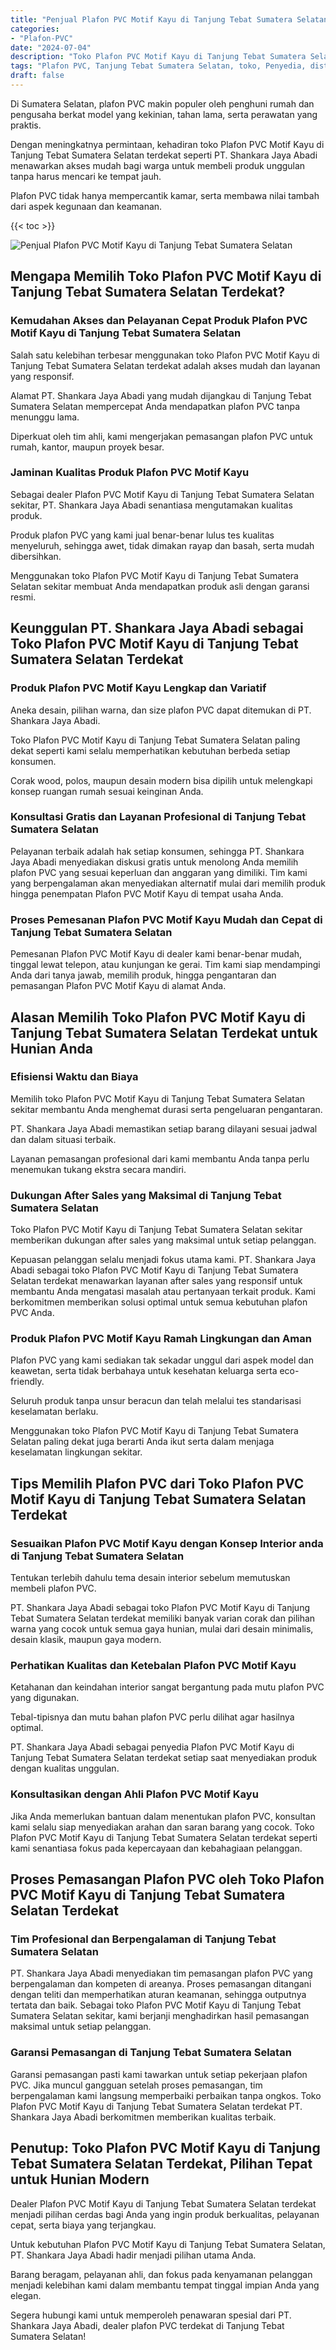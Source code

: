 ```yaml
---
title: "Penjual Plafon PVC Motif Kayu di Tanjung Tebat Sumatera Selatan"
categories: 
- "Plafon-PVC"
date: "2024-07-04"
description: "Toko Plafon PVC Motif Kayu di Tanjung Tebat Sumatera Selatan untuk hunian, kantor, serta ritel. Plafon terbaik, variasi motif, variasi warna modern, dengan servis instalasi oleh tim ahli serta kepastian resmi!|Layanan distribusi Plafon PVC Motif Kayu di Tanjung Tebat Sumatera Selatan untuk keperluan hunian, office, maupun toko, beserta material berkualitas dan pemasangan oleh teknisi profesional serta garansi resmi.|Solusi Plafon PVC Motif Kayu di Tanjung Tebat Sumatera Selatan yang terpercaya untuk hunian, kantor, serta toko, bersama plafon unggulan dan penempatan oleh teknisi ahli dan jaminan resmi.|Penyediaan Plafon PVC Motif Kayu di Tanjung Tebat Sumatera Selatan bagi rumah, perkantoran, serta gerai, beserta plafon berkualitas dan penempatan ditangani oleh teknisi profesional, lengkap dengan jaminan resmi.}"
tags: "Plafon PVC, Tanjung Tebat Sumatera Selatan, toko, Penyedia, distributor"
draft: false
---
```


Di Sumatera Selatan, plafon PVC makin populer oleh penghuni rumah dan pengusaha berkat model yang kekinian, tahan lama, serta perawatan yang praktis.

Dengan meningkatnya permintaan, kehadiran toko Plafon PVC Motif Kayu di Tanjung Tebat Sumatera Selatan terdekat seperti PT. Shankara Jaya Abadi menawarkan akses mudah bagi warga untuk membeli produk unggulan tanpa harus mencari ke tempat jauh.

Plafon PVC tidak hanya mempercantik kamar, serta membawa nilai tambah dari aspek kegunaan dan keamanan.

{{< toc >}}

![Penjual Plafon PVC Motif Kayu di Tanjung Tebat Sumatera Selatan](/images/Plafon-PVC/Penjual-Plafon-PVC-Motif-Kayu-di-Tanjung-Tebat-Sumatera-Selatan.png)


## Mengapa Memilih Toko Plafon PVC Motif Kayu di Tanjung Tebat Sumatera Selatan Terdekat?

### Kemudahan Akses dan Pelayanan Cepat Produk Plafon PVC Motif Kayu di Tanjung Tebat Sumatera Selatan

Salah satu kelebihan terbesar menggunakan toko Plafon PVC Motif Kayu di Tanjung Tebat Sumatera Selatan terdekat adalah akses mudah dan layanan yang responsif.

Alamat PT. Shankara Jaya Abadi yang mudah dijangkau di Tanjung Tebat Sumatera Selatan mempercepat Anda mendapatkan plafon PVC tanpa menunggu lama.

Diperkuat oleh tim ahli, kami mengerjakan pemasangan plafon PVC untuk rumah, kantor, maupun proyek besar.

### Jaminan Kualitas Produk Plafon PVC Motif Kayu

Sebagai dealer Plafon PVC Motif Kayu di Tanjung Tebat Sumatera Selatan sekitar, PT. Shankara Jaya Abadi senantiasa mengutamakan kualitas produk.

Produk plafon PVC yang kami jual benar-benar lulus tes kualitas menyeluruh, sehingga awet, tidak dimakan rayap dan basah, serta mudah dibersihkan.

Menggunakan toko Plafon PVC Motif Kayu di Tanjung Tebat Sumatera Selatan sekitar membuat Anda mendapatkan produk asli dengan garansi resmi.

## Keunggulan PT. Shankara Jaya Abadi sebagai Toko Plafon PVC Motif Kayu di Tanjung Tebat Sumatera Selatan Terdekat

### Produk Plafon PVC Motif Kayu Lengkap dan Variatif

Aneka desain, pilihan warna, dan size plafon PVC dapat ditemukan di PT. Shankara Jaya Abadi.

Toko Plafon PVC Motif Kayu di Tanjung Tebat Sumatera Selatan paling dekat seperti kami selalu memperhatikan kebutuhan berbeda setiap konsumen.

Corak wood, polos, maupun desain modern bisa dipilih untuk melengkapi konsep ruangan rumah sesuai keinginan Anda.

### Konsultasi Gratis dan Layanan Profesional di Tanjung Tebat Sumatera Selatan

Pelayanan terbaik adalah hak setiap konsumen, sehingga PT. Shankara Jaya Abadi menyediakan diskusi gratis untuk menolong Anda memilih plafon PVC yang sesuai keperluan dan anggaran yang dimiliki. Tim kami yang berpengalaman akan menyediakan alternatif mulai dari memilih produk hingga penempatan Plafon PVC Motif Kayu di tempat usaha Anda.

### Proses Pemesanan Plafon PVC Motif Kayu Mudah dan Cepat di Tanjung Tebat Sumatera Selatan

Pemesanan Plafon PVC Motif Kayu di dealer kami benar-benar mudah, tinggal lewat telepon, atau kunjungan ke gerai. Tim kami siap mendampingi Anda dari tanya jawab, memilih produk, hingga pengantaran dan pemasangan Plafon PVC Motif Kayu di alamat Anda.

## Alasan Memilih Toko Plafon PVC Motif Kayu di Tanjung Tebat Sumatera Selatan Terdekat untuk Hunian Anda

### Efisiensi Waktu dan Biaya

Memilih toko Plafon PVC Motif Kayu di Tanjung Tebat Sumatera Selatan sekitar membantu Anda menghemat durasi serta pengeluaran pengantaran.

PT. Shankara Jaya Abadi memastikan setiap barang dilayani sesuai jadwal dan dalam situasi terbaik.

Layanan pemasangan profesional dari kami membantu Anda tanpa perlu menemukan tukang ekstra secara mandiri.

### Dukungan After Sales yang Maksimal di Tanjung Tebat Sumatera Selatan

Toko Plafon PVC Motif Kayu di Tanjung Tebat Sumatera Selatan sekitar memberikan dukungan after sales yang maksimal untuk setiap pelanggan.

Kepuasan pelanggan selalu menjadi fokus utama kami. PT. Shankara Jaya Abadi sebagai toko Plafon PVC Motif Kayu di Tanjung Tebat Sumatera Selatan terdekat menawarkan layanan after sales yang responsif untuk membantu Anda mengatasi masalah atau pertanyaan terkait produk. Kami berkomitmen memberikan solusi optimal untuk semua kebutuhan plafon PVC Anda.

### Produk Plafon PVC Motif Kayu Ramah Lingkungan dan Aman

Plafon PVC yang kami sediakan tak sekadar unggul dari aspek model dan keawetan, serta tidak berbahaya untuk kesehatan keluarga serta eco-friendly.

Seluruh produk tanpa unsur beracun dan telah melalui tes standarisasi keselamatan berlaku.

Menggunakan toko Plafon PVC Motif Kayu di Tanjung Tebat Sumatera Selatan paling dekat juga berarti Anda ikut serta dalam menjaga keselamatan lingkungan sekitar.

## Tips Memilih Plafon PVC dari Toko Plafon PVC Motif Kayu di Tanjung Tebat Sumatera Selatan Terdekat

### Sesuaikan Plafon PVC Motif Kayu dengan Konsep Interior anda di Tanjung Tebat Sumatera Selatan

Tentukan terlebih dahulu tema desain interior sebelum memutuskan membeli plafon PVC.

PT. Shankara Jaya Abadi sebagai toko Plafon PVC Motif Kayu di Tanjung Tebat Sumatera Selatan terdekat memiliki banyak varian corak dan pilihan warna yang cocok untuk semua gaya hunian, mulai dari desain minimalis, desain klasik, maupun gaya modern.

### Perhatikan Kualitas dan Ketebalan Plafon PVC Motif Kayu

Ketahanan dan keindahan interior sangat bergantung pada mutu plafon PVC yang digunakan.

Tebal-tipisnya dan mutu bahan plafon PVC perlu dilihat agar hasilnya optimal.

PT. Shankara Jaya Abadi sebagai penyedia Plafon PVC Motif Kayu di Tanjung Tebat Sumatera Selatan terdekat setiap saat menyediakan produk dengan kualitas unggulan.

### Konsultasikan dengan Ahli Plafon PVC Motif Kayu

Jika Anda memerlukan bantuan dalam menentukan plafon PVC, konsultan kami selalu siap menyediakan arahan dan saran barang yang cocok. Toko Plafon PVC Motif Kayu di Tanjung Tebat Sumatera Selatan terdekat seperti kami senantiasa fokus pada kepercayaan dan kebahagiaan pelanggan.

## Proses Pemasangan Plafon PVC oleh Toko Plafon PVC Motif Kayu di Tanjung Tebat Sumatera Selatan Terdekat

### Tim Profesional dan Berpengalaman di Tanjung Tebat Sumatera Selatan

PT. Shankara Jaya Abadi menyediakan tim pemasangan plafon PVC yang berpengalaman dan kompeten di areanya. Proses pemasangan ditangani dengan teliti dan memperhatikan aturan keamanan, sehingga outputnya tertata dan baik. Sebagai toko Plafon PVC Motif Kayu di Tanjung Tebat Sumatera Selatan sekitar, kami berjanji menghadirkan hasil pemasangan maksimal untuk setiap pelanggan.

### Garansi Pemasangan di Tanjung Tebat Sumatera Selatan

Garansi pemasangan pasti kami tawarkan untuk setiap pekerjaan plafon PVC. Jika muncul gangguan setelah proses pemasangan, tim berpengalaman kami langsung memperbaiki perbaikan tanpa ongkos. Toko Plafon PVC Motif Kayu di Tanjung Tebat Sumatera Selatan terdekat PT. Shankara Jaya Abadi berkomitmen memberikan kualitas terbaik.

## Penutup: Toko Plafon PVC Motif Kayu di Tanjung Tebat Sumatera Selatan Terdekat, Pilihan Tepat untuk Hunian Modern

Dealer Plafon PVC Motif Kayu di Tanjung Tebat Sumatera Selatan terdekat menjadi pilihan cerdas bagi Anda yang ingin produk berkualitas, pelayanan cepat, serta biaya yang terjangkau.

Untuk kebutuhan Plafon PVC Motif Kayu di Tanjung Tebat Sumatera Selatan, PT. Shankara Jaya Abadi hadir menjadi pilihan utama Anda.

Barang beragam, pelayanan ahli, dan fokus pada kenyamanan pelanggan menjadi kelebihan kami dalam membantu tempat tinggal impian Anda yang elegan.

Segera hubungi kami untuk memperoleh penawaran spesial dari PT. Shankara Jaya Abadi, dealer plafon PVC terdekat di Tanjung Tebat Sumatera Selatan!